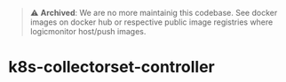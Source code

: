 > :warning: **Archived**: We are no more maintainig this codebase. See docker images on docker hub or respective public image registries where logicmonitor host/push images.
# k8s-collectorset-controller
